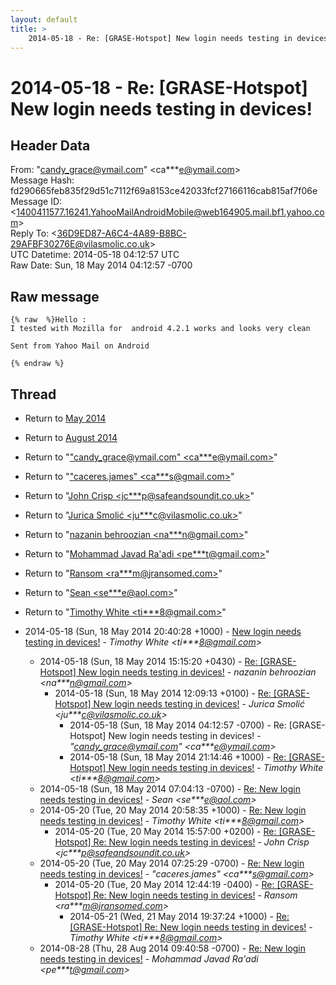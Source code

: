 ```yaml
---
layout: default
title: >
    2014-05-18 - Re: [GRASE-Hotspot] New login needs testing in devices!
---
```


# 2014-05-18 - Re: [GRASE-Hotspot] New login needs testing in devices!

## Header Data

From: "candy_grace@ymail.com" \<ca***e@ymail.com\><br>
Message Hash: fd290665feb835f29d51c7112f69a8153ce42033fcf27166116cab815af7f06e<br>
Message ID: \<1400411577.16241.YahooMailAndroidMobile@web164905.mail.bf1.yahoo.com\><br>
Reply To: \<36D9ED87-A6C4-4A89-B8BC-29AFBF30276E@vilasmolic.co.uk\><br>
UTC Datetime: 2014-05-18 04:12:57 UTC<br>
Raw Date: Sun, 18 May 2014 04:12:57 -0700<br>

## Raw message

```
{% raw  %}Hello : 
I tested with Mozilla for  android 4.2.1 works and looks very clean

Sent from Yahoo Mail on Android

{% endraw %}
```

## Thread

+ Return to [May 2014](/archive/2014/05)
+ Return to [August 2014](/archive/2014/08)

+ Return to "["candy_grace@ymail.com" <ca***e<span>@</span>ymail.com>](/authors/ca___e_at_ymail_com)"
+ Return to "["caceres.james" <ca***s<span>@</span>gmail.com>](/authors/ca___s_at_gmail_com)"
+ Return to "[John Crisp <jc***p<span>@</span>safeandsoundit.co.uk>](/authors/jc___p_at_safeandsoundit_co_uk)"
+ Return to "[Jurica Smolić <ju***c<span>@</span>vilasmolic.co.uk>](/authors/ju___c_at_vilasmolic_co_uk)"
+ Return to "[nazanin behroozian <na***n<span>@</span>gmail.com>](/authors/na___n_at_gmail_com)"
+ Return to "[Mohammad Javad Ra'adi <pe***t<span>@</span>gmail.com>](/authors/pe___t_at_gmail_com)"
+ Return to "[Ransom <ra***m<span>@</span>jransomed.com>](/authors/ra___m_at_jransomed_com)"
+ Return to "[Sean <se***e<span>@</span>aol.com>](/authors/se___e_at_aol_com)"
+ Return to "[Timothy White <ti***8<span>@</span>gmail.com>](/authors/ti___8_at_gmail_com)"

+ 2014-05-18 (Sun, 18 May 2014 20:40:28 +1000) - [New login needs testing in devices!](/archive/2014/05/f8326293307067686007bf258367926698601a8ca3294f386ebd08c30ed282d8) - _Timothy White \<ti***8@gmail.com\>_
  + 2014-05-18 (Sun, 18 May 2014 15:15:20 +0430) - [Re: [GRASE-Hotspot] New login needs testing in devices!](/archive/2014/05/0ab23c6c1515633f75b60ee3e98210071c03ab2ca00bb54534437a75e5e1b52c) - _nazanin behroozian \<na***n@gmail.com\>_
    + 2014-05-18 (Sun, 18 May 2014 12:09:13 +0100) - [Re: [GRASE-Hotspot] New login needs testing in devices!](/archive/2014/05/851df02cab23a4a7a16f875df10926fb0c711b0d9661828c4c22482e400de7d9) - _Jurica Smolić \<ju***c@vilasmolic.co.uk\>_
      + 2014-05-18 (Sun, 18 May 2014 04:12:57 -0700) - Re: [GRASE-Hotspot] New login needs testing in devices! - _"candy_grace@ymail.com" \<ca***e@ymail.com\>_
      + 2014-05-18 (Sun, 18 May 2014 21:14:46 +1000) - [Re: [GRASE-Hotspot] New login needs testing in devices!](/archive/2014/05/31912dadbc128465a1da00d879cece1c07581d5153d0f0cbc18c73266482f12d) - _Timothy White \<ti***8@gmail.com\>_
  + 2014-05-18 (Sun, 18 May 2014 07:04:13 -0700) - [Re: New login needs testing in devices!](/archive/2014/05/1caeba3bb8ae9cea268ee81aade8759c7ee993d21085a662bb368d80d355ad34) - _Sean \<se***e@aol.com\>_
  + 2014-05-20 (Tue, 20 May 2014 20:58:35 +1000) - [Re: New login needs testing in devices!](/archive/2014/05/b73e1492b67b19d4fa8146c2f141e908fa11a4909a21f9e90c25dc07daae8e7b) - _Timothy White \<ti***8@gmail.com\>_
    + 2014-05-20 (Tue, 20 May 2014 15:57:00 +0200) - [Re: [GRASE-Hotspot] Re: New login needs testing in devices!](/archive/2014/05/746584336e9c1279109d1413571396a1b04f5eaacae4e9b5a7fa597ee4c3408f) - _John Crisp \<jc***p@safeandsoundit.co.uk\>_
  + 2014-05-20 (Tue, 20 May 2014 07:25:29 -0700) - [Re: New login needs testing in devices!](/archive/2014/05/573ba11288b7f80fc89737e6d4a937de9ea22f34069146c3aeb20384bcb59f51) - _"caceres.james" \<ca***s@gmail.com\>_
    + 2014-05-20 (Tue, 20 May 2014 12:44:19 -0400) - [Re: [GRASE-Hotspot] Re: New login needs testing in devices!](/archive/2014/05/2b47c4ce90ba6ce871f4608756356dc466fa1dc45e101a8995a19f5d9264a039) - _Ransom \<ra***m@jransomed.com\>_
      + 2014-05-21 (Wed, 21 May 2014 19:37:24 +1000) - [Re: [GRASE-Hotspot] Re: New login needs testing in devices!](/archive/2014/05/fb645c096d79d22147a5e8a98032e8a51b51a5632b65b8f99bf78d2b8de4ad8d) - _Timothy White \<ti***8@gmail.com\>_
  + 2014-08-28 (Thu, 28 Aug 2014 09:40:58 -0700) - [Re: New login needs testing in devices!](/archive/2014/08/7b4ce8deb28686df0829a605e86e483864e067d3f9a730be6aa1b400aaeacd88) - _Mohammad Javad Ra'adi \<pe***t@gmail.com\>_

